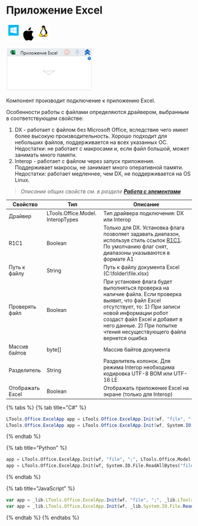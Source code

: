 # Приложение Excel

![](<../../../.gitbook/assets/image (100) (1) (1) (1) (1) (1) (1) (1) (1).png>)

![](<../../../.gitbook/assets/image (412).png>)

Компонент производит подключение к приложению Excel.

Особенности работы с файлами определяются драйвером, выбранным в соответствующем свойстве:

1. DX - работает с файлом без Microsoft Office, вследствие чего имеет более высокую производительность. Хорошо подходит для небольших файлов, поддерживается на всех указанных ОС. Недостатки: не работает с макросами и, если файл большой, может занимать много памяти.
2. Interop - работает с файлом через запуск приложения. Поддерживает макросы, не занимает много оперативной памяти. Недостатки: работает медленнее, чем DX, не поддерживается на OS Linux.

> _Описание общих свойств см. в разделе_ [_**Работа с элементами**_](https://docs.primo-rpa.ru/primo-rpa/primo-studio/process/elements)

| Свойство         | Тип                               | Описание                                                                                                                                                                                                                                                                               |
| ---------------- | --------------------------------- | -------------------------------------------------------------------------------------------------------------------------------------------------------------------------------------------------------------------------------------------------------------------------------------- |
| Драйвер          | LTools.Office.Model. InteropTypes | Тип драйвера подключения: DX или Interop                                                                                                                                                                                                                                               |
| R1C1             | Boolean                           | Только для DX. Установка флага позволяет задавать диапазон, используя стиль ссылок [R1C1](https://learn.microsoft.com/ru-ru/office/troubleshoot/excel/numeric-columns-and-rows#a1-reference-style-vs-r1c1-reference-style). По умолчанию флаг снят, диапазоны указываются в формате A1 |
| Путь к файлу     | String                            | Путь к файлу документа Excel (C:\folder\file.xlsx)                                                                                                                                                                                                                                     |
| Проверять файл   | Boolean                           | При установке флага будет выполняться проверка на наличие файла. Если проверка выявит, что файл Excel отсутствует, то: 1) При записи новой информации робот создаст файл Excel и добавит в него данные. 2) При попытке чтения несуществующего файла вернется ошибка                    |
| Массив байтов    | byte\[]                           | Массив байтов документа                                                                                                                                                                                                                                                                |
| Разделитель      | String                            | Разделитель колонок. Для режима Interop необходима кодировка UTF-8 BOM или UTF-16 LE                                                                                                                                                                                                   |
| Отображать Excel | Boolean                           | Отображать приложение Excel на экране (только для Interop)                                                                                                                                                                                                                             |

{% tabs %}
{% tab title="C#" %}
```csharp
LTools.Office.ExcelApp app = LTools.Office.ExcelApp.Init(wf, "file", ";", LTools.Office.Model.InteropTypes.DX);
LTools.Office.ExcelApp app = LTools.Office.ExcelApp.Init(wf, System.IO.File.ReadAllBytes("file"), ";", LTools.Office.Model.InteropTypes.DX);
```
{% endtab %}

{% tab title="Python" %}
```python
app = LTools.Office.ExcelApp.Init(wf, "file", ";", LTools.Office.Model.InteropTypes.DX)
app = LTools.Office.ExcelApp.Init(wf, System.IO.File.ReadAllBytes("file"), ";", LTools.Office.Model.InteropTypes.DX)
```
{% endtab %}

{% tab title="JavaScript" %}
```javascript
var app = _lib.LTools.Office.ExcelApp.Init(wf, "file", ";", _lib.LTools.Office.Model.InteropTypes.DX);
var app = _lib.LTools.Office.ExcelApp.Init(wf, _lib.System.IO.File.ReadAllBytes("file"), ";", _lib.LTools.Office.Model.InteropTypes.DX);
```
{% endtab %}
{% endtabs %}
